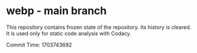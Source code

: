 # webp - main branch

This repository contains frozen state of the repository.
Its history is cleared. It is used only for static code
analysis with Codacy.

Commit Time: 1703743692